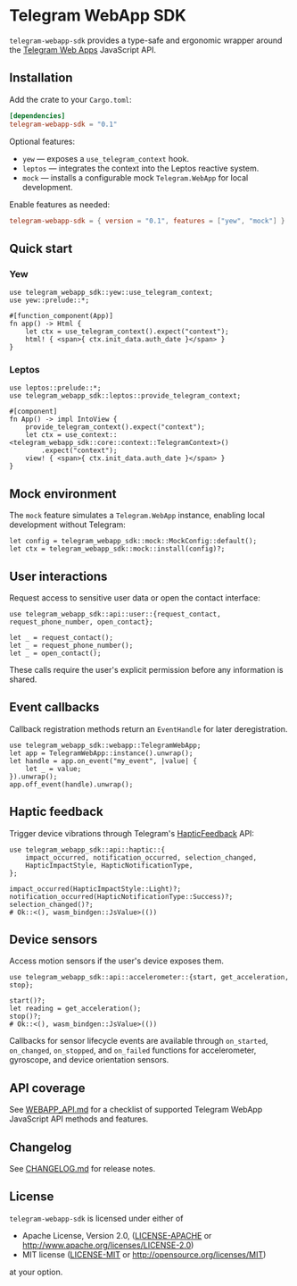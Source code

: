 # Telegram WebApp SDK

`telegram-webapp-sdk` provides a type-safe and ergonomic wrapper around the [Telegram Web Apps](https://core.telegram.org/bots/webapps) JavaScript API.

## Installation

Add the crate to your `Cargo.toml`:

```toml
[dependencies]
telegram-webapp-sdk = "0.1"
```

Optional features:

- `yew` &mdash; exposes a `use_telegram_context` hook.
- `leptos` &mdash; integrates the context into the Leptos reactive system.
- `mock` &mdash; installs a configurable mock `Telegram.WebApp` for local development.

Enable features as needed:

```toml
telegram-webapp-sdk = { version = "0.1", features = ["yew", "mock"] }
```

## Quick start

### Yew

```rust,no_run
use telegram_webapp_sdk::yew::use_telegram_context;
use yew::prelude::*;

#[function_component(App)]
fn app() -> Html {
    let ctx = use_telegram_context().expect("context");
    html! { <span>{ ctx.init_data.auth_date }</span> }
}
```

### Leptos

```rust,no_run
use leptos::prelude::*;
use telegram_webapp_sdk::leptos::provide_telegram_context;

#[component]
fn App() -> impl IntoView {
    provide_telegram_context().expect("context");
    let ctx = use_context::<telegram_webapp_sdk::core::context::TelegramContext>()
        .expect("context");
    view! { <span>{ ctx.init_data.auth_date }</span> }
}
```

## Mock environment

The `mock` feature simulates a `Telegram.WebApp` instance, enabling local development without Telegram:

```rust,no_run
let config = telegram_webapp_sdk::mock::MockConfig::default();
let ctx = telegram_webapp_sdk::mock::install(config)?;
```

## User interactions

Request access to sensitive user data or open the contact interface:

```rust,no_run
use telegram_webapp_sdk::api::user::{request_contact, request_phone_number, open_contact};

let _ = request_contact();
let _ = request_phone_number();
let _ = open_contact();
```

These calls require the user's explicit permission before any information is shared.

## Event callbacks

Callback registration methods return an `EventHandle` for later deregistration.

```rust,no_run
use telegram_webapp_sdk::webapp::TelegramWebApp;
let app = TelegramWebApp::instance().unwrap();
let handle = app.on_event("my_event", |value| {
    let _ = value;
}).unwrap();
app.off_event(handle).unwrap();
```

## Haptic feedback

Trigger device vibrations through Telegram's [HapticFeedback](https://core.telegram.org/bots/webapps#hapticfeedback) API:

```rust,no_run
use telegram_webapp_sdk::api::haptic::{
    impact_occurred, notification_occurred, selection_changed,
    HapticImpactStyle, HapticNotificationType,
};

impact_occurred(HapticImpactStyle::Light)?;
notification_occurred(HapticNotificationType::Success)?;
selection_changed()?;
# Ok::<(), wasm_bindgen::JsValue>(())
```

## Device sensors

Access motion sensors if the user's device exposes them.

```rust,no_run
use telegram_webapp_sdk::api::accelerometer::{start, get_acceleration, stop};

start()?;
let reading = get_acceleration();
stop()?;
# Ok::<(), wasm_bindgen::JsValue>(())
```

Callbacks for sensor lifecycle events are available through `on_started`,
`on_changed`, `on_stopped`, and `on_failed` functions for accelerometer,
gyroscope, and device orientation sensors.

## API coverage

See [WEBAPP_API.md](./WEBAPP_API.md) for a checklist of supported Telegram WebApp JavaScript API methods and features.

## Changelog

See [CHANGELOG.md](./CHANGELOG.md) for release notes.

## License

`telegram-webapp-sdk` is licensed under either of

- Apache License, Version 2.0, ([LICENSE-APACHE](LICENSE-APACHE) or <http://www.apache.org/licenses/LICENSE-2.0>)
- MIT license ([LICENSE-MIT](LICENSE-MIT) or <http://opensource.org/licenses/MIT>)

at your option.
